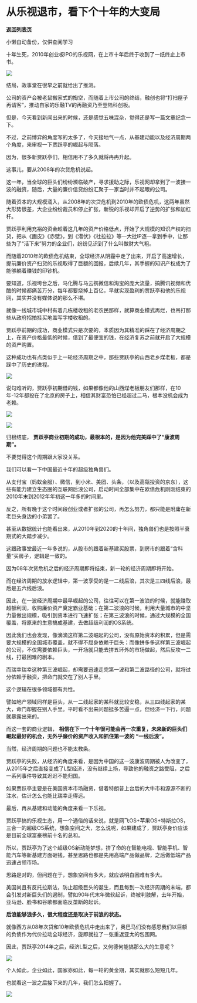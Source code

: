 # 从乐视退市，看下个十年的大变局

[**返回列表页**](/gzh/政事堂2019)

小懒自动备份，仅供查阅学习

十年生死，2010年创业板IPO的乐视网，在上市十年后终于收到了一纸终止上市书。

  

![](https://mmbiz.qpic.cn/mmbiz_jpg/rxhS23yu8cNTAyfj98iaibfnicRia8bDEib50cuwSxAFVM4x3GIe1pLj3J7v8qibwr1Ype3TxvNahqjgHoczt95bohkA/640?wx_fmt=jpeg)  

  

结局，政事堂在很早之前就给出了推测。

  

公司的资产会被老鼠搬家式的掏空，而随着上市公司的终结，融创也将“打扫屋子再请客”，推动自家的乐融TV的再融资乃至登陆科创板。

  

但是，今天看到新闻出来的时候，还是感觉五味混杂，觉得还是写一篇文章纪念一下。  

  

不过，之前博弈的角度写的太多了，今天接地气一点，从基建动能以及经济周期两个角度，来审视一下贾跃亭的崛起与陨落。  

  

因为，很多新贾跃亭们，相信用不了多久就将冉冉升起。

  

这事儿，要从2008年的次贷危机说起。

  

这一年，当全球的巨头们纷纷濒临破产，寻求援助之际，乐视网却拿到了一波接一波的融资，随后，大量的廉价信贷纷纷汇聚于一家当时并不起眼的公司。  

  

随着资本的大规模涌入，从2008年的次贷危机到2010年的欧债危机，这两年虽然大形势很差，大企业纷纷裁员和停止扩张，新锐的乐视却开启了逆势的扩张和加杠杆。

  

贾跃亭利用充裕的资金趁着这几年的资产价格低点，开始了大规模的知识产权的扫货，把从《画皮》《赤壁》，到《潜伏》《杜拉拉》等一大批IP逐一拿到手中，让那些为了“活下来”努力的企业们，纷纷见识到了什么叫做财大气粗。

  

而随着2010年的欧债危机结束，全球经济从阴霾中走了出来，开启了高速增长，提前廉价资产扫货的乐视取得了巨额的回报，后续几年，其手握的知识产权成为了能够躺着赚钱的印钞机。

  

要知道，乐视垮台之后，马化腾与马云携微信和淘宝的庞大流量，搞腾讯视频和优酷的时候都痛苦万分，每年都要烧掉上百亿，早就实现盈利的贾跃亭和他的乐视网，其实并没有媒体说的那么不堪。  

  

就像一线城市城中村有着几栋楼收租的老农民那样，就算商业模式再烂，也吊打那些从政府招拍挂买地盖写字楼收租的。

  

贾跃亭前期的成功，商业模式只是次要的，本质因为其精准的踩在了经济周期之上，在资产价格最低的时候，借到了最便宜的钱，在经济复苏之前就开启了大规模的资产购置。  

  

这种成功也有点类似于上一轮经济周期之中，那些贾跃亭的山西老乡煤老板，都是踩中了历史的进程。

  

![](https://mmbiz.qpic.cn/mmbiz_png/rxhS23yu8cNTAyfj98iaibfnicRia8bDEib509iaic0dekXPyygtgqjicgadkItPTfwcibxyBdQ2hnMJU1InEOu9lotoKsw/640?wx_fmt=png)

  

说句难听的，贾跃亭初期借的钱，如果都像他的山西煤老板朋友们那样，在10年-12年都投在了北京的房子上，相信其财富恐怕已经超过二马，根本没机会成为老赖。

  

![](https://mmbiz.qpic.cn/mmbiz_png/rxhS23yu8cNTAyfj98iaibfnicRia8bDEib50qLNW3iakI7aYJnfJQOHezPuAYLd74Qx69u67ADia5cxdjclVMHYnq56A/640?wx_fmt=png)

![](https://mmbiz.qpic.cn/mmbiz_png/rxhS23yu8cNTAyfj98iaibfnicRia8bDEib50CxgwMdtD3micDRTXU3icgKxJTfAiaziaNQXdfU2ULHjI02nHL8CtgsAvqQ/640?wx_fmt=png)

  

归根结底， **贾跃亭商业初期的成功，最根本的，是因为他完美踩中了“康波周期”。**  

  

不要觉得这个周期跟大家没关系。  

  

我们可以看一下中国最近十年的超级独角兽们。

  

从支付宝（蚂蚁金服）、微信，到小米、美团、头条，（以及高瓴投资的京东），这些有能力建立生态圈的互联网后浪公司，启动时间全部集中在欧债危机刚刚结束的2010年末到2012年年初这一年多的时间里。  

  

反之，所有晚于这个时间段创业或者扩张的公司，再怎么努力，都只能是附庸在新老巨头身边的小弟罢了。

  

甚至从数据统计也能看出来，从2010年到2020的十年间，独角兽们也是按照半衰期式的大踏步减少。  

  

这跟政事堂最近一年多说的，从股市的跟着新基建买股票，到房市的跟着“含科量”买房子，逻辑是一致的。  

  

因为08年次贷危机之后的经济周期即将结束，新一轮的经济周期即将开始。

  

而在经济周期的放水逻辑中，第一波享受的是一二线后浪，其次是三四线后浪，最后是五六线后浪。

  

因此，在一波经济周期中最早崛起的公司，往往可以在第一波浪的时候，就能赚取超额利润，收购廉价资产奠定霸业基础；在第二波浪的时候，利用大量城市的中坚力量做出规模，吸引到资本进行飞速扩张；在第三波浪的时候，通过大规模的全国覆盖，将原来的生意搞成基建，去做超级利润的OS系统。  

  

因此我们也会发现，像滴滴这样第二波崛起的公司，没有原始资本的积累，但是需要大规模的全国城市覆盖，就不得不屈身依赖于巨头；而像拼多多这样第三波崛起的公司，不仅需要依赖巨头，一开场就只能去拼五环外的市场做起，然后反攻一二线，打最困难的剧本。

  

而瑞幸瑞幸这种第三波崛起，却需要迅速走完第一波和第二波路径的公司，就将过分依赖于融资，把命门就交在了别人手里。  

  

这个逻辑在很多领域都有共性。

  

譬如地产领域同样是巨头，从一二线起家的某科就比较安稳，从三四线起家的某大，命门却握在别人手里。平时看不出来问题挺多苦逼一点，但经济一下行，问题就暴露出来的。

  

而这一套的商业逻辑， **相信在下一个十年很可能会再一次重复，未来新的巨头们崛起最好的机会，无外乎廉价的资产收入和抓住第一波的 **“一线后浪”。****

  

当然，经济周期的问题也不能太教条。  

  

贾跃亭的失败，从经济的角度来看，是因为中国的这一波康波周期被人为改变了，从2015年之后直接变成了L型经济，没有继续上扬，导致他的融资之路受阻，之后一系列事件导致其迟迟不能归国。

  

如果贾跃亭主要是在美国资本市场融资，借着特朗普上台后的大牛市和源源不断的注水，估计怎么也能比瑞幸走得远。

  

最后，再从基建和动能的角度来看一下乐视。

  

贾跃亭搞的乐视生态，用一个通俗的话来说，就是网飞OS+苹果OS+特斯拉OS，三合一的超级OS系统，想象空间之大，怎么说呢，如果建成了，贾跃亭身价应该是目前全球富豪榜前十名的总和。

  

所以，贾跃亭为了这个超级OS新动能梦想，拼了命的在智能电视、智能手机、智能汽车等新基建方面砸钱，甚至思路也都是先用高端产品做品牌，之后做低端产品迅速占领市场。

  

思路是对的，但问题在于，想象空间有多大，就应该明白困难有多大。

  

美国尚且有反托拉斯法，防止超级巨头的诞生，而且每到一次经济周期的末端，都会引发对新巨头们的遏制，譬如90年代末年微软起诉，终被判肢解，去年开始，亚马逊、脸书和谷歌都面临反垄断的起诉。

  

 **后浪能够浪多久，很大程度还是取决于前浪的状态。**

  

就像西方从08年次贷和10年欧债危机中走出来了，奥巴马们没有感恩我们以巨额的负债作为代价拉动全球经济，旋即就拉了一张重返亚太的包围网。

  

因此，贾跃亭2014年之后，经济L型之后，又何德何能搞那么大的生意呢？

  

![](https://mmbiz.qpic.cn/mmbiz_png/rxhS23yu8cNTAyfj98iaibfnicRia8bDEib50l2Ib4ScOqykgwvibaHsh94x2KOKQBOph4gjTJziaIB5grl6akz41pwWg/640?wx_fmt=png)

  

个人如此，企业如此，国家亦如此，每一轮的黄金期，其实就那么短短几年。

  

也就看这一波之后接下来的几年，我们怎么把握了。

  

![](https://mmbiz.qpic.cn/mmbiz_jpg/rxhS23yu8cPp0iaKAfe0ZsWfgGcY72o9Nror8TicrtnlDsqzY7y4Kum4fM3X0FMEGlbvm9HvZUiaETSnLt4DHNLbQ/640?wx_fmt=jpeg)

